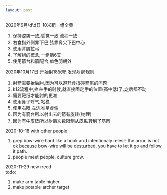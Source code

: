```yaml
---
layout: post
---
```

2020年9月\d\d日 10米靶一组全黄
1. 保持姿势一致,感觉一致,流程一致
2. 右食指外侧靠下巴,弦靠鼻尖下巴中心
3. 使用背肌拉弓
4. 了解组的概念,一组箭6支
5. 使用箭台和箭配合,单色羽朝外

2020年10月17日 开始射18米靶
发现射箭规则  
1. 射箭需要抬后肘,因为可以避开食指碰箭尾的问题
2. k12流程中,抬左手的时候,就直接固定手的位置(高中低)了,之后都不动
3. 需要靶纸才能射的更准
4. 使用鼻子呼气,站稳
5. 使用右眼,左边准星虚像
6. 因为有箭台所以射出去的箭有旋转(物理)
7. 因为有牛皮垫所以射箭次数限制从皮肤转到了筋肉
   
2020-10-18 with other people
1. grep bow-wire hard like a hook and intentionaly relese the arror. is not ok
  because bow-wire will be desturbed. you have to let it go and follow it path.
2. people meet people, culture grow.
 
2020-11-29 new need  
todo:
  1. make arm table higher
  2. make potable archer target
